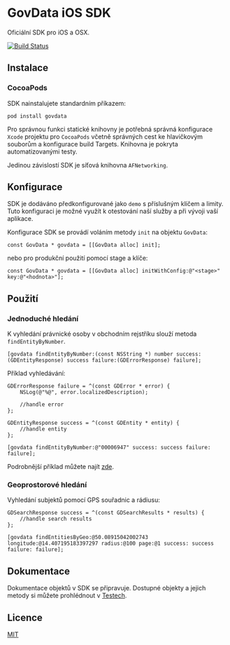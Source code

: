 # GovData iOS SDK

Oficiální SDK pro iOS a OSX.

[![Build Status](https://travis-ci.org/hackenbruder/govdata-ios.svg)](https://travis-ci.org/hackenbruder/govdata-ios)

## Instalace
### CocoaPods

SDK nainstalujete standardním příkazem:
	
	pod install govdata

Pro správnou funkci statické knihovny je potřebná správná konfigurace `Xcode` projektu pro `CocoaPods` včetně správných cest ke hlavičkovým souborům a konfigurace build Targets. Knihovna je pokryta automatizovanými testy.

Jedinou závislostí SDK je síťová knihovna `AFNetworking`.

## Konfigurace

SDK je dodáváno předkonfigurované jako `demo` s příslušným klíčem a limity. Tuto konfiguraci je možné využít k otestování naší služby a při vývoji vaší aplikace.

Konfigurace SDK se provádí voláním metody `init` na objektu `GovData`:
	
	const GovData * govdata = [[GovData alloc] init];
	
nebo pro produkční použití pomocí stage a klíče:

	const GovData * govdata = [[GovData alloc] initWithConfig:@"<stage>" key:@"<hodnota>"];

## Použití
### Jednoduché hledání

K vyhledání právnické osoby v obchodním rejstříku slouží metoda `findEntityByNumber`.

	[govdata findEntityByNumber:(const NSString *) number success:(GDEntityResponse) success failure:(GDErrorResponse) failure];
	
Příklad vyhledávání:

	GDErrorResponse failure = ^(const GDError * error) {
		NSLog(@"%@", error.localizedDescription);
		
		//handle error
	};
	
	GDEntityResponse success = ^(const GDEntity * entity) {
		//handle entity
	};

	[govdata findEntityByNumber:@"00006947" success: success failure: failure];

Podrobnější příklad můžete najít [zde](https://gist.github.com/hackenbruder/aca3cde0e48e6257d40a).

### Geoprostorové hledání

Vyhledání subjektů pomocí GPS souřadnic a rádiusu:

	GDSearchResponse success = ^(const GDSearchResults * results) {
		//handle search results
	};
	
	[govdata findEntitiesByGeo:@50.08915042002743 longitude:@14.407195183397297 radius:@100 page:@1 success: success failure: failure];

## Dokumentace

Dokumentace objektů v SDK se připravuje. Dostupné objekty a jejich metody si můžete prohlédnout v [Testech](Tests/?ts=2).

## Licence

[MIT](LICENSE.md)
